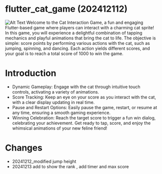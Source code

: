 # flutter_cat_game (202412112)
![Alt Text](https://i.ibb.co/wsCxPtP/flutter-cat.gif)
Welcome to the Cat Interaction Game, a fun and engaging Flutter-based game where players can interact with a charming cat sprite! 
In this game, you will experience a delightful combination of tapping mechanics and playful animations that bring the cat to life.
The objective is simple: score points by performing various actions with the cat, such as jumping, spinning, and dancing. 
Each action yields different scores, and your goal is to reach a total score of 1000 to win the game.
# Introduction

- Dynamic Gameplay: Engage with the cat through intuitive touch controls, activating a variety of animations.
- Score Tracking: Keep an eye on your score as you interact with the cat, with a clear display updating in real time.
- Pause and Restart Options: Easily pause the game, restart, or resume at any time, ensuring a smooth gaming experience.
- Winning Celebration: Reach the target score to trigger a fun win dialog, celebrating your achievement.
Get ready to tap, score, and enjoy the whimsical animations of your new feline friend!

# Changes
- 20241212_modified jump height
- 20241213 add to show the rank , add timer and max score
